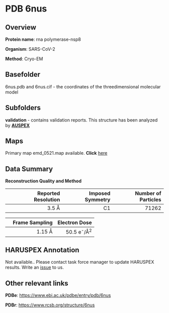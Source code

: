 # PDB 6nus

## Overview

**Protein name**: rna polymerase-nsp8

**Organism**: SARS-CoV-2

**Method**: Cryo-EM

## Basefolder

6nus.pdb and 6nus.cif - the coordinates of the threedimensional molecular model

## Subfolders





**validation** - contains validation reports. This structure has been analyzed by [**AUSPEX**](https://github.com/thorn-lab/coronavirus_structural_task_force/tree/master/pdb/rna_polymerase-nsp8/SARS-CoV-2/6nus/validation/auspex)     



## Maps

Primary map emd_0521.map available. **Click** [here](ftp://ftp.wwpdb.org/pub/emdb/structures/EMD-0521/map/) 

## Data Summary
**Reconstruction Quality and Method**

|   | Reported Resolution | Imposed Symmetry | Number of Particles |
|---|-------------:|----------------:|--------------:|
|   |3.5 Å|C1|71262|

|   | Frame Sampling | Electron Dose |
|---|-------------:|----------------:|
|   |1.15 Å|50.5 e<sup>-</sup>/Å<sup>2</sup>|

## HARUSPEX Annotation

Not available.. Please contact task force manager to update HARUSPEX results. Write an [issue](https://github.com/thorn-lab/coronavirus_structural_task_force/issues) to us.

## Other relevant links 
**PDBe**:  https://www.ebi.ac.uk/pdbe/entry/pdb/6nus
 
**PDBr**: https://www.rcsb.org/structure/6nus 
